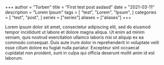 +++
author = "Torben"
title = "First test post asdasd"
date = "2021-03-11"
description = "Lorem Ipsum"
tags = [
"test",
"Lorem",
"Ipsum",
]
categories = [
"test",
"post",
]
series = ["series"]
aliases = ["aliases"]
+++

Lorem ipsum dolor sit amet, consectetur adipiscing elit, sed do eiusmod tempor incididunt ut labore et dolore magna aliqua. Ut enim ad minim veniam, quis nostrud exercitation ullamco laboris nisi ut aliquip ex ea commodo consequat. Duis aute irure dolor in reprehenderit in voluptate velit esse cillum dolore eu fugiat nulla pariatur. Excepteur sint occaecat cupidatat non proident, sunt in culpa qui officia deserunt mollit anim id est laborum.
